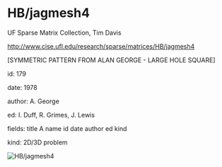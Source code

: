 # HB/jagmesh4

 UF Sparse Matrix Collection, Tim Davis

 http://www.cise.ufl.edu/research/sparse/matrices/HB/jagmesh4

 [SYMMETRIC PATTERN FROM ALAN GEORGE - LARGE HOLE SQUARE]

 id: 179

 date: 1978

 author: A. George

 ed: I. Duff, R. Grimes, J. Lewis

 fields: title A name id date author ed kind

 kind: 2D/3D problem

![HB/jagmesh4](http://www2.research.att.com/~yifanhu/GALLERY/GRAPHS/GIF_SMALL/HB@jagmesh4.gif)